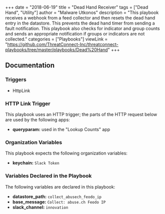 +++
date = "2018-06-19"
title = "Dead Hand Receiver"
tags = ["Dead Hand", "Utility"]
author = "Malware Utkonos"
description = "This playbook receives a webhook from a feed collector and then resets the dead hand entry in the datastore. This prevents the dead hand timer from sending a fault notification. This playbook also checks for indicator and group counts and sends an appropriate notification if groups or indicators are not collected."
categories = ["Playbooks"]
viewLink = "https://github.com/ThreatConnect-Inc/threatconnect-playbooks/tree/master/playbooks/Dead%20Hand"
+++

## Documentation

### Triggers

- HttpLink

### HTTP Link Trigger

This playbook uses an HTTP trigger; the parts of the HTTP request below are used by the following apps:

- **queryparam:** used in the "Lookup Counts" app

### Organization Variables

This playbook expects the following organization variables:

- **keychain:** `Slack Token`

### Variables Declared in the Playbook

The following variables are declared in this playbook:

- **datastore_path:** `collect_abusech_feodo_ip`
- **base_message:** `Collect: abuse.ch Feodo IP`
- **slack_channel:** `innovation`
